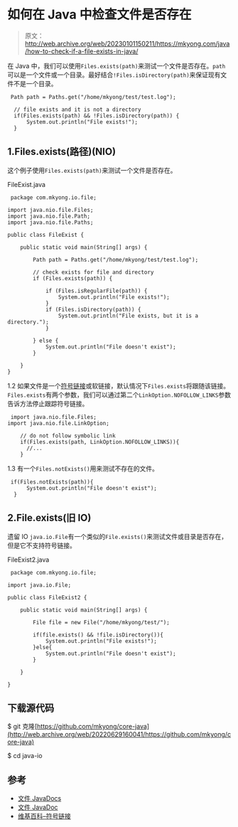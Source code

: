 # 如何在 Java 中检查文件是否存在

> 原文：<http://web.archive.org/web/20230101150211/https://mkyong.com/java/how-to-check-if-a-file-exists-in-java/>

在 Java 中，我们可以使用`Files.exists(path)`来测试一个文件是否存在。`path`可以是一个文件或一个目录。最好结合`!Files.isDirectory(path)`来保证现有文件不是一个目录。

```
 Path path = Paths.get("/home/mkyong/test/test.log");

  // file exists and it is not a directory
  if(Files.exists(path) && !Files.isDirectory(path)) {
      System.out.println("File exists!");
  } 
```

## 1.Files.exists(路径)(NIO)

这个例子使用`Files.exists(path)`来测试一个文件是否存在。

FileExist.java

```
 package com.mkyong.io.file;

import java.nio.file.Files;
import java.nio.file.Path;
import java.nio.file.Paths;

public class FileExist {

    public static void main(String[] args) {

        Path path = Paths.get("/home/mkyong/test/test.log");

        // check exists for file and directory
        if (Files.exists(path)) {

            if (Files.isRegularFile(path)) {
                System.out.println("File exists!");
            }
            if (Files.isDirectory(path)) {
                System.out.println("File exists, but it is a directory.");
            }

        } else {
            System.out.println("File doesn't exist");
        }

    }
} 
```

1.2 如果文件是一个[符号链接](http://web.archive.org/web/20220629160041/https://en.wikipedia.org/wiki/Symbolic_link)或软链接，默认情况下`Files.exists`将跟随该链接。`Files.exists`有两个参数，我们可以通过第二个`LinkOption.NOFOLLOW_LINKS`参数告诉方法停止跟踪符号链接。

```
 import java.nio.file.Files;
import java.nio.file.LinkOption;

    // do not follow symbolic link
    if(Files.exists(path, LinkOption.NOFOLLOW_LINKS)){
      //...
    } 
```

1.3 有一个`Files.notExists()`用来测试不存在的文件。

```
 if(Files.notExists(path)){
      System.out.println("File doesn't exist");
  } 
```

## 2.File.exists(旧 IO)

遗留 IO `java.io.File`有一个类似的`File.exists()`来测试文件或目录是否存在，但是它不支持符号链接。

FileExist2.java

```
 package com.mkyong.io.file;

import java.io.File;

public class FileExist2 {

    public static void main(String[] args) {

        File file = new File("/home/mkyong/test/");

        if(file.exists() && !file.isDirectory()){
            System.out.println("File exists!");
        }else{
            System.out.println("File doesn't exist");
        }

    }

} 
```

## 下载源代码

$ git 克隆[https://github.com/mkyong/core-java](http://web.archive.org/web/20220629160041/https://github.com/mkyong/core-java)

$ cd java-io

## 参考

*   [文件 JavaDocs](http://web.archive.org/web/20220629160041/https://docs.oracle.com/javase/8/docs/api/java/nio/file/Files.html)
*   [文件 JavaDoc](http://web.archive.org/web/20220629160041/https://docs.oracle.com/javase/8/docs/api/java/io/File.html)
*   [维基百科–符号链接](http://web.archive.org/web/20220629160041/https://en.wikipedia.org/wiki/Symbolic_link)

<input type="hidden" id="mkyong-current-postId" value="2824">